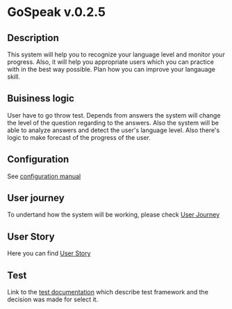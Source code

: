 # GoSpeak v.0.2.5

## Description
This system will help you to recognize your language level and monitor your progress. Also, it will help you appropriate users which you can practice with in the best way possible. 
  Plan how you can improve your langauage skill.

## Buisiness logic
User have to go throw test. Depends from answers the system will change the level of the question regarding to the answers. Also the system will be able to analyze answers and detect the user's language level.
Also there's logic to make forecast of the progress of the user.


## Configuration
See [configuration manual](https://github.com/opolovynka/GoSpeak/blob/master/docs/configuracion.md)

## User journey
To undertand how the system will be working, please check [User Journey](https://github.com/opolovynka/GoSpeak/blob/master/docs/UserJourney.md)

## User Story
Here you can find [User Story](https://github.com/opolovynka/GoSpeak/blob/master/docs/UserStories.md)

## Test
Link to the [test documentation](https://github.com/opolovynka/GoSpeak/blob/master/docs/Tests.md) which describe test framework and the decision was made for select it.
